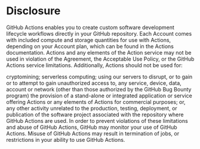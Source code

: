 # Disclosure

GitHub Actions enables you to create custom software development lifecycle workflows directly in your GitHub repository. Each Account comes with included compute and storage quantities for use with Actions, depending on your Account plan, which can be found in the Actions documentation. Actions and any elements of the Action service may not be used in violation of the Agreement, the Acceptable Use Policy, or the GitHub Actions service limitations. Additionally, Actions should not be used for:

cryptomining;
serverless computing;
using our servers to disrupt, or to gain or to attempt to gain unauthorized access to, any service, device, data, account or network (other than those authorized by the GitHub Bug Bounty program)
the provision of a stand-alone or integrated application or service offering Actions or any elements of Actions for commercial purposes; or,
any other activity unrelated to the production, testing, deployment, or publication of the software project associated with the repository where GitHub Actions are used.
In order to prevent violations of these limitations and abuse of GitHub Actions, GitHub may monitor your use of GitHub Actions. Misuse of GitHub Actions may result in termination of jobs, or restrictions in your ability to use GitHub Actions.
